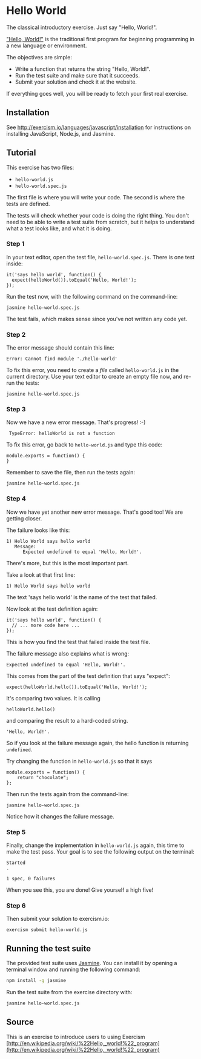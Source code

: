 # Hello World

The classical introductory exercise. Just say "Hello, World!".

["Hello, World!"](http://en.wikipedia.org/wiki/%22Hello,_world!%22_program) is
the traditional first program for beginning programming in a new language
or environment.

The objectives are simple:

- Write a function that returns the string "Hello, World!".
- Run the test suite and make sure that it succeeds.
- Submit your solution and check it at the website.

If everything goes well, you will be ready to fetch your first real exercise.

## Installation

See http://exercism.io/languages/javascript/installation for instructions on installing JavaScript, Node.js, and Jasmine.

## Tutorial

This exercise has two files:

- `hello-world.js`
- `hello-world.spec.js`

The first file is where you will write your code.
The second is where the tests are defined.

The tests will check whether your code is doing the right thing.
You don't need to be able to write a test suite from scratch,
but it helps to understand what a test looks like, and what
it is doing.

### Step 1

In your text editor, open the test file, `hello-world.spec.js`.
There is one test inside:

    it('says hello world', function() {
      expect(helloWorld()).toEqual('Hello, World!');
    });

Run the test now, with the following command on the command-line:

    jasmine hello-world.spec.js

The test fails, which makes sense since you've not written any code yet.

### Step 2

The error message should contain this line:

    Error: Cannot find module './hello-world'

To fix this error, you need to create a *file* called `hello-world.js` in the current directory. Use your text editor to create an empty file now, and re-run the tests:

    jasmine hello-world.spec.js

### Step 3

Now we have a new error message. That's progress! :-)

     TypeError: helloWorld is not a function

To fix this error, go back to `hello-world.js` and type this code:

    module.exports = function() {
    }

Remember to save the file, then run the tests again:

    jasmine hello-world.spec.js

### Step 4

Now we have yet another new error message. That's good too! We are getting closer.

The failure looks like this:

    1) Hello World says hello world 
       Message:
          Expected undefined to equal 'Hello, World!'.

There's more, but this is the most important part.

Take a look at that first line:

    1) Hello World says hello world 

The text 'says hello world' is the name of the test that failed.

Now look at the test definition again:

    it('says hello world', function() {
      // ... more code here ...
    });

This is how you find the test that failed inside the test file.

The failure message also explains what is wrong:

    Expected undefined to equal 'Hello, World!'.

This comes from the part of the test definition that says "expect":

    expect(helloWorld.hello()).toEqual('Hello, World!');

It's comparing two values. It is calling

    helloWorld.hello()

and comparing the result to a hard-coded string.

    'Hello, World!'.

So if you look at the failure message again, the hello function
is returning `undefined`.

Try changing the function in `hello-world.js` so that it says

    module.exports = function() {
        return "chocolate";
    };

Then run the tests again from the command-line:

    jasmine hello-world.spec.js

Notice how it changes the failure message.

### Step 5

Finally, change the implementation in `hello-world.js` again, this time to make the test pass. Your goal is to see the following output on the terminal:

    Started
    .

    1 spec, 0 failures

When you see this, you are done! Give yourself a high five! 

### Step 6

Then submit your solution to exercism.io:

    exercism submit hello-world.js

## Running the test suite

The provided test suite uses [Jasmine](https://jasmine.github.io/).
You can install it by opening a terminal window and running the
following command:

```sh
npm install -g jasmine
```

Run the test suite from the exercise directory with:

```sh
jasmine hello-world.spec.js
```


## Source

This is an exercise to introduce users to using Exercism [http://en.wikipedia.org/wiki/%22Hello,_world!%22_program](http://en.wikipedia.org/wiki/%22Hello,_world!%22_program)

